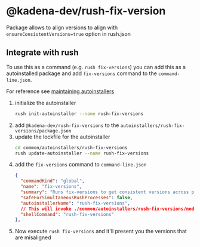 # @kadena-dev/rush-fix-version

Package allows to align versions to align with `ensureConsistentVersions=true`
option in rush.json

## Integrate with rush

To use this as a command (e.g. `rush fix-versions`) you can add this as a
autoinstalled package and add `fix-versions` command to the `command-line.json`.

For reference see
[maintaining autoinstallers](https://rushjs.io/pages/maintainer/autoinstallers/)

1. initialize the autoinstaller
   ```sh
   rush init-autoinstaller --name rush-fix-versions
   ```
2. add `@kadena-dev/rush-fix-versions` to the
   `autoinstallers/rush-fix-versions/package.json`
3. update the lockfile for the autoinstaller
   ```sh
   cd common/autoinstallers/rush-fix-versions
   rush update-autoinstaller --name rush-fix-versions
   ```
4. add the `fix-versions` command to `command-line.json`
   ```json
   {
     "commandKind": "global",
     "name": "fix-versions",
     "summary": "Runs fix-versions to get consistent versions across projects",
     "safeForSimultaneousRushProcesses": false,
     "autoinstallerName": "rush-fix-versions",
     // This will invoke ./common/autoinstallers/rush-fix-versions/node_modules/.bin/rush-fix-versions
     "shellCommand": "rush-fix-versions"
   },
   ```
5. Now execute `rush fix-versions` and it'll present you the versions that are
   misaligned

